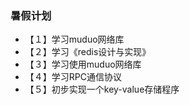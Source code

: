 ### 暑假计划

- 【１】学习muduo网络库
- 【２】学习《redis设计与实现》
- 【３】学习使用muduo网络库
- 【４】学习RPC通信协议
- 【５】初步实现一个key-value存储程序
